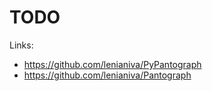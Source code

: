 # TODO

Links:
- https://github.com/lenianiva/PyPantograph
- https://github.com/lenianiva/Pantograph